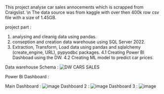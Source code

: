 This project analyse car sales annocements which is scrapped from Craigslist. \n
The data source was from kaggle with over then 400k row csv file with a size of 1.45GB.

project part :
1. analysing and cleanig data using pandas.
2. conseption and creation data warehouse using SQL Server 2022.
3. Extraction, Transform, Load data using pandas and sqlalchemy (create_engine, URL), pypyodbc packages.
4.1 Creating Power BI Dashboad using the DW.
4.2 Creating ML model to predict car prices.

Data warehouse Schema :
![DW CARS SALES](https://github.com/RACIM01/Car_Sales_Project_1/assets/113592369/551f6837-2e1d-42f6-8e9a-50fb51da12e2)

Power Bi Dashboard :

Main Dashboard :
![image](https://github.com/RACIM01/Car_Sales_Project_1/assets/113592369/2af0eef7-b2c8-4394-b255-4330147caeab)
Dashboard 2 :
![image](https://github.com/RACIM01/Car_Sales_Project_1/assets/113592369/e2e6fdad-cdb8-4387-bf39-0c643b36bef0)
Dashboard 3 :
![image](https://github.com/RACIM01/Car_Sales_Project_1/assets/113592369/1f650d44-936f-4ac3-b583-b1da2b71907f)


